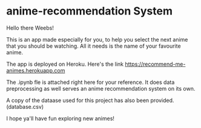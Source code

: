 # anime-recommendation System

Hello there Weebs!

This is an app made especially for you, to help you select the next anime that you should be watching. All it needs is the name of your favourite anime. 

The app is deployed on Heroku. Here's the link https://recommend-me-animes.herokuapp.com

The .ipynb fle is attached right here for your reference. It does data preprocessing as well serves an anime recommendation system on its own. 

A copy of the dataase used for this project has also been provided. (database.csv)

I hope ya'll have fun exploring new animes!
